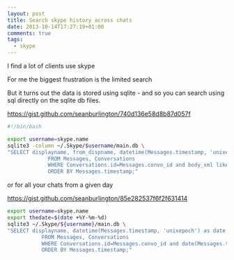 ```yaml
---
layout: post
title: Search skype history across chats
date: 2013-10-14T17:27:19+01:00
comments: true
tags:
  - skype
---
```


I find a lot of clients use skype

For me the biggest frustration is the limited search

But it turns out the data is stored using sqlite - and so you can search using sql directly on the sqlite db files.

https://gist.github.com/seanburlington/740d136e58d8b87d057f

```bash
#!/bin/bash

export username=skype.name
sqlite3 -column ~/.Skype/$username/main.db \
"SELECT displayname, from_dispname, datetime(Messages.timestamp, 'unixepoch') as date, body_xml
             FROM Messages, Conversations
             WHERE Conversations.id=Messages.convo_id and body_xml like '%$searchterm%'
             ORDER BY Messages.timestamp;"


```

or for all your chats from a given day

https://gist.github.com/seanburlington/85e282537f6f2f631414

```bash
export username=skype.name
export thedate=$(date +%Y-%m-%d)
sqlite3 ~/.Skype/${username}/main.db \
"SELECT displayname, datetime(Messages.timestamp, 'unixepoch') as date, body_xml
           FROM Messages, Conversations
           WHERE Conversations.id=Messages.convo_id and date(Messages.timestamp, 'unixepoch') == '${thedate}' and author='${username}'
           ORDER BY Messages.timestamp;"
```
